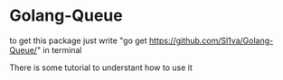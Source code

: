 # Golang-Queue

to get this package just write "go get https://github.com/Sl1va/Golang-Queue/" in terminal

There is some tutorial to understant how to use it
